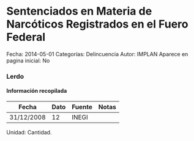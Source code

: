 Sentenciados en Materia de Narcóticos Registrados en el Fuero Federal
=====

Fecha: 2014-05-01
Categorías: Delincuencia
Autor: IMPLAN
Aparece en pagina inicial: No

### Lerdo

<!-- break -->

#### Información recopilada

<table class="table table-hover table-bordered matriz">
  <thead>
    <tr><th>Fecha</th><th>Dato</th><th>Fuente</th><th>Notas</th></tr>
  </thead>
  <tbody>
    <tr><td class="centrado">31/12/2008</td><td class="derecha">12</td><td>INEGI</td><td></td></tr>
  </tbody>
</table>

Unidad: Cantidad.
